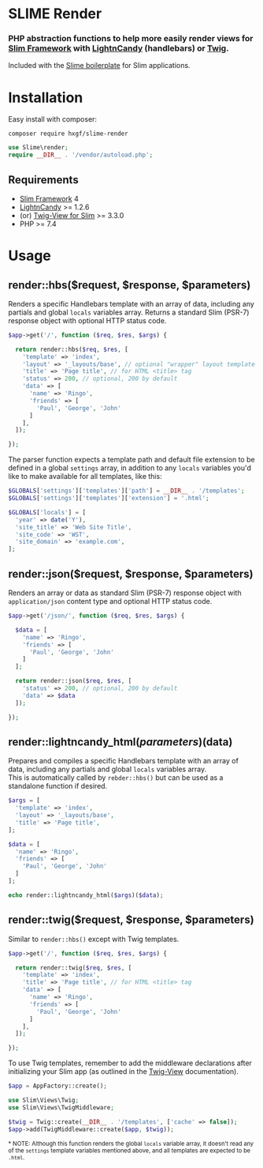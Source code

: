 # SLIME Render

### PHP abstraction functions to help more easily render views for [Slim Framework](https://www.slimframework.com/) with [LightnCandy](https://github.com/zordius/lightncandy) (handlebars) or [Twig](https://github.com/slimphp/Twig-View).

Included with the [Slime boilerplate](https://github.com/hxgf/slime) for Slim applications.

# Installation
Easy install with composer:
```
composer require hxgf/slime-render
```
```php
use Slime\render;
require __DIR__ . '/vendor/autoload.php';
```

## Requirements
- [Slim Framework](https://www.slimframework.com/) 4
- [LightnCandy](https://github.com/zordius/lightncandy) >= 1.2.6
- (or) [Twig-View for Slim](https://github.com/slimphp/Twig-View) >= 3.3.0
- PHP >= 7.4


# Usage
## render::hbs($request, $response, $parameters)
Renders a specific Handlebars template with an array of data, including any partials and global `locals` variables array. Returns a standard Slim (PSR-7) response object with optional HTTP status code.
```php
$app->get('/', function ($req, $res, $args) {

  return render::hbs($req, $res, [
    'template' => 'index',
    'layout' => '_layouts/base', // optional "wrapper" layout template
    'title' => 'Page title', // for HTML <title> tag
    'status' => 200, // optional, 200 by default
    'data' => [
      'name' => 'Ringo',
      'friends' => [
        'Paul', 'George', 'John'
      ]
    ],
  ]);

});
```

The parser function expects a template path and default file extension to be defined in a global `settings` array, in addition to any `locals` variables you'd like to make available for all templates, like this:
```php
$GLOBALS['settings']['templates']['path'] = __DIR__ . '/templates';
$GLOBALS['settings']['templates']['extension'] = '.html';

$GLOBALS['locals'] = [
  'year' => date('Y'),
  'site_title' => 'Web Site Title',
  'site_code' => 'WST',
  'site_domain' => 'example.com',
];
```


## render::json($request, $response, $parameters)
Renders an array or data as standard Slim (PSR-7) response object with `application/json` content type and optional HTTP status code.
```php
$app->get('/json/', function ($req, $res, $args) {

  $data = [
    'name' => 'Ringo',
    'friends' => [
      'Paul', 'George', 'John'
    ]
  ];

  return render::json($req, $res, [
    'status' => 200, // optional, 200 by default
    'data' => $data
  ]);

});
```

## render::lightncandy_html($parameters)($data)
Prepares and compiles a specific Handlebars template with an array of data, including any partials and global `locals` variables array.<br />
This is automatically called by `rebder::hbs()` but can be used as a standalone function if desired.
```php
$args = [
  'template' => 'index',
  'layout' => '_layouts/base',
  'title' => 'Page title',
];

$data = [
  'name' => 'Ringo',
  'friends' => [
    'Paul', 'George', 'John'
  ]
];

echo render::lightncandy_html($args)($data);
```

## render::twig($request, $response, $parameters)
Similar to `render::hbs()` except with Twig templates.
```php
$app->get('/', function ($req, $res, $args) {

  return render::twig($req, $res, [
    'template' => 'index',
    'title' => 'Page title', // for HTML <title> tag
    'data' => [
      'name' => 'Ringo',
      'friends' => [
        'Paul', 'George', 'John'
      ]
    ],
  ]);

});
```
To use Twig templates, remember to add the middleware declarations after initializing your Slim app (as outlined in the [Twig-View](https://github.com/slimphp/Twig-View) documentation). 
```php
$app = AppFactory::create();

use Slim\Views\Twig;
use Slim\Views\TwigMiddleware;

$twig = Twig::create(__DIR__ . '/templates', ['cache' => false]);
$app->add(TwigMiddleware::create($app, $twig));
```
<sub>\* NOTE: Although this function renders the global `locals` variable array, it doesn't read any of the `settings` template variables mentioned above, and all templates are expected to be `.html`.</sub>